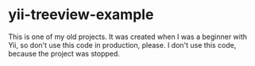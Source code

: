 yii-treeview-example
====================

This is one of my old projects. It was created when I was a beginner with Yii, so don't use this code in production, please.
I don't use this code, because the project was stopped.
